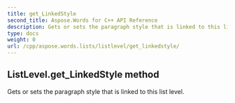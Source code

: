 ```yaml
---
title: get_LinkedStyle
second_title: Aspose.Words for C++ API Reference
description: Gets or sets the paragraph style that is linked to this list level. 
type: docs
weight: 0
url: /cpp/aspose.words.lists/listlevel/get_linkedstyle/
---
```

## ListLevel.get_LinkedStyle method


Gets or sets the paragraph style that is linked to this list level.

